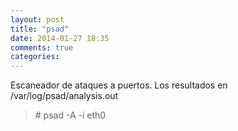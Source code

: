 ```yaml
---
layout: post
title: "psad"
date: 2014-01-27 18:35
comments: true
categories: 
---
```

Escaneador de ataques a puertos. Los resultados en /var/log/psad/analysis.out

>\# psad -A -i eth0

